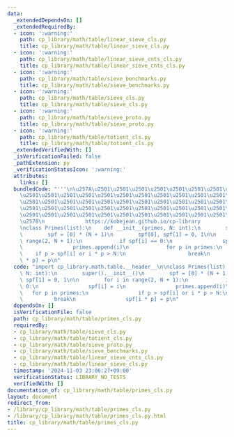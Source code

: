 ```yaml
---
data:
  _extendedDependsOn: []
  _extendedRequiredBy:
  - icon: ':warning:'
    path: cp_library/math/table/linear_sieve_cls.py
    title: cp_library/math/table/linear_sieve_cls.py
  - icon: ':warning:'
    path: cp_library/math/table/linear_sieve_cnts_cls.py
    title: cp_library/math/table/linear_sieve_cnts_cls.py
  - icon: ':warning:'
    path: cp_library/math/table/sieve_benchmarks.py
    title: cp_library/math/table/sieve_benchmarks.py
  - icon: ':warning:'
    path: cp_library/math/table/sieve_cls.py
    title: cp_library/math/table/sieve_cls.py
  - icon: ':warning:'
    path: cp_library/math/table/sieve_proto.py
    title: cp_library/math/table/sieve_proto.py
  - icon: ':warning:'
    path: cp_library/math/table/totient_cls.py
    title: cp_library/math/table/totient_cls.py
  _extendedVerifiedWith: []
  _isVerificationFailed: false
  _pathExtension: py
  _verificationStatusIcon: ':warning:'
  attributes:
    links: []
  bundledCode: "'''\n\u257A\u2501\u2501\u2501\u2501\u2501\u2501\u2501\u2501\u2501\u2501\
    \u2501\u2501\u2501\u2501\u2501\u2501\u2501\u2501\u2501\u2501\u2501\u2501\u2501\
    \u2501\u2501\u2501\u2501\u2501\u2501\u2501\u2501\u2501\u2501\u2501\u2501\u2501\
    \u2501\u2501\u2501\u2501\u2501\u2501\u2501\u2501\u2501\u2501\u2501\u2501\u2501\
    \u2501\u2501\u2501\u2501\u2501\u2501\u2501\u2501\u2501\u2501\u2501\u2501\u2501\
    \u2578\n             https://kobejean.github.io/cp-library               \n'''\n\
    \nclass Primes(list):\n    def __init__(primes, N: int):\n        super().__init__()\n\
    \        spf = [0] * (N + 1)\n        spf[0], spf[1] = 0, 1\n\n        for i in\
    \ range(2, N + 1):\n            if spf[i] == 0:\n                spf[i] = i\n\
    \                primes.append(i)\n            for p in primes:\n            \
    \    if p > spf[i] or i * p > N:\n                    break\n                spf[i\
    \ * p] = p\n"
  code: "import cp_library.math.table.__header__\n\nclass Primes(list):\n    def __init__(primes,\
    \ N: int):\n        super().__init__()\n        spf = [0] * (N + 1)\n        spf[0],\
    \ spf[1] = 0, 1\n\n        for i in range(2, N + 1):\n            if spf[i] ==\
    \ 0:\n                spf[i] = i\n                primes.append(i)\n         \
    \   for p in primes:\n                if p > spf[i] or i * p > N:\n          \
    \          break\n                spf[i * p] = p\n"
  dependsOn: []
  isVerificationFile: false
  path: cp_library/math/table/primes_cls.py
  requiredBy:
  - cp_library/math/table/sieve_cls.py
  - cp_library/math/table/totient_cls.py
  - cp_library/math/table/sieve_proto.py
  - cp_library/math/table/sieve_benchmarks.py
  - cp_library/math/table/linear_sieve_cnts_cls.py
  - cp_library/math/table/linear_sieve_cls.py
  timestamp: '2024-11-03 23:06:27+09:00'
  verificationStatus: LIBRARY_NO_TESTS
  verifiedWith: []
documentation_of: cp_library/math/table/primes_cls.py
layout: document
redirect_from:
- /library/cp_library/math/table/primes_cls.py
- /library/cp_library/math/table/primes_cls.py.html
title: cp_library/math/table/primes_cls.py
---
```


